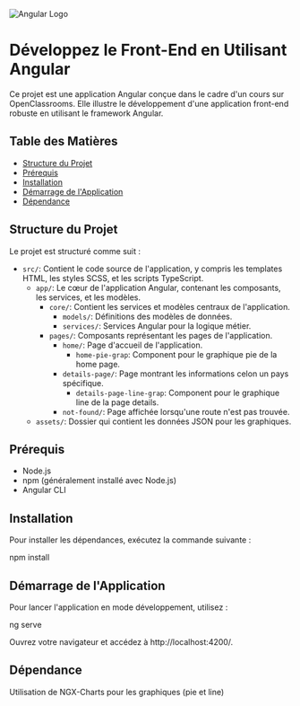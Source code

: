 ![Angular Logo](https://angular.io/assets/images/logos/angular/angular.png)

# Développez le Front-End en Utilisant Angular

Ce projet est une application Angular conçue dans le cadre d'un cours sur OpenClassrooms. Elle illustre le développement d'une application front-end robuste en utilisant le framework Angular.

## Table des Matières

- [Structure du Projet](#structure-du-projet)
- [Prérequis](#prérequis)
- [Installation](#installation)
- [Démarrage de l'Application](#démarrage-de-lapplication)
- [Dépendance](#dependance)

## Structure du Projet

Le projet est structuré comme suit :

- `src/`: Contient le code source de l'application, y compris les templates HTML, les styles SCSS, et les scripts TypeScript.
  - `app/`: Le cœur de l'application Angular, contenant les composants, les services, et les modèles.
    - `core/`: Contient les services et modèles centraux de l'application.
      - `models/`: Définitions des modèles de données.
      - `services/`: Services Angular pour la logique métier.
    - `pages/`: Composants représentant les pages de l'application.
      - `home/`: Page d'accueil de l'application.
        - `home-pie-grap`: Component pour le graphique pie de la home page.   
      - `details-page/`: Page montrant les informations celon un pays spécifique.
        - `details-page-line-grap`: Component pour le graphique line de la page details.
      - `not-found/`: Page affichée lorsqu'une route n'est pas trouvée.
  - `assets/`: Dossier qui contient les données JSON pour les graphiques.

## Prérequis

- Node.js
- npm (généralement installé avec Node.js)
- Angular CLI

## Installation

Pour installer les dépendances, exécutez la commande suivante :

npm install

## Démarrage de l'Application 
Pour lancer l'application en mode développement, utilisez :

ng serve

Ouvrez votre navigateur et accédez à http://localhost:4200/.

## Dépendance

Utilisation de NGX-Charts pour les graphiques (pie et line)
